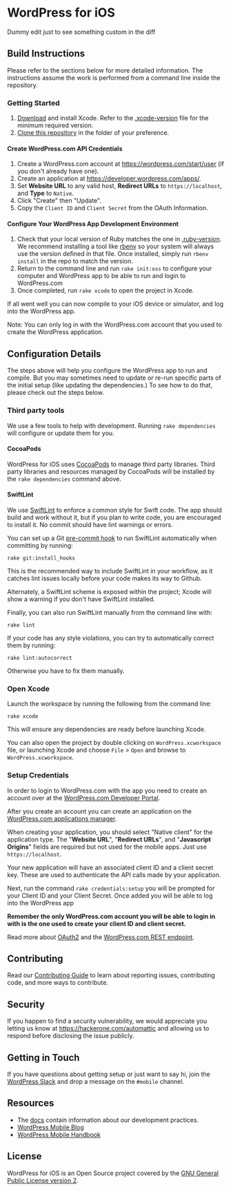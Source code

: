# WordPress for iOS #

Dummy edit just to see something custom in the diff

## Build Instructions

Please refer to the sections below for more detailed information. The instructions assume the work is performed from a command line inside the repository.

### Getting Started

1. [Download](https://developer.apple.com/downloads/index.action) and install Xcode. Refer to the [.xcode-version](./.xcode-version) file for the minimum required version.
1. [Clone this repository](https://docs.github.com/en/repositories/creating-and-managing-repositories/cloning-a-repository) in the folder of your preference.

#### Create WordPress.com API Credentials

1. Create a WordPress.com account at https://wordpress.com/start/user (if you don't already have one).
1. Create an application at https://developer.wordpress.com/apps/.
1. Set **Website URL** to any valid host, **Redirect URLs** to `https://localhost`, and **Type** to `Native`.
1. Click "Create" then "Update".
1. Copy the `Client ID` and `Client Secret` from the OAuth Information.

#### Configure Your WordPress App Development Environment

1. Check that your local version of Ruby matches the one in [.ruby-version](./.ruby-version). We recommend installing a tool like [rbenv](https://github.com/rbenv/rbenv) so your system will always use the version defined in that file. Once installed, simply run `rbenv install` in the repo to match the version.
1. Return to the command line and run `rake init:oss` to configure your computer and WordPress app to be able to run and login to WordPress.com
1. Once completed, run `rake xcode` to open the project in Xcode.

If all went well you can now compile to your iOS device or simulator, and log into the WordPress app.

Note: You can only log in with the WordPress.com account that you used to create the WordPress application.

## Configuration Details

The steps above will help you configure the WordPress app to run and compile.  But you may sometimes need to update or re-run specific parts of the initial setup (like updating the dependencies.)  To see how to do that, please check out the steps below.

### Third party tools

We use a few tools to help with development. Running `rake dependencies` will configure or update them for you.

#### CocoaPods

WordPress for iOS uses [CocoaPods](http://cocoapods.org/) to manage third party libraries.
Third party libraries and resources managed by CocoaPods will be installed by the `rake dependencies` command above.

#### SwiftLint

We use [SwiftLint](https://github.com/realm/SwiftLint) to enforce a common style for Swift code. The app should build and work without it, but if you plan to write code, you are encouraged to install it. No commit should have lint warnings or errors.

You can set up a Git [pre-commit hook](https://git-scm.com/book/en/v2/Customizing-Git-Git-Hooks) to run SwiftLint automatically when committing by running:

`rake git:install_hooks`

This is the recommended way to include SwiftLint in your workflow, as it catches lint issues locally before your code makes its way to Github.

Alternately, a SwiftLint scheme is exposed within the project; Xcode will show a warning if you don't have SwiftLint installed.

Finally, you can also run SwiftLint manually from the command line with:

`rake lint`

If your code has any style violations, you can try to automatically correct them by running:

`rake lint:autocorrect`

Otherwise you have to fix them manually.

### Open Xcode

Launch the workspace by running the following from the command line:

`rake xcode`

This will ensure any dependencies are ready before launching Xcode.

You can also open the project by double clicking on `WordPress.xcworkspace` file, or launching Xcode and choose `File` > `Open` and browse to `WordPress.xcworkspace`.

### Setup Credentials

In order to login to WordPress.com with the app you need to create an account over at the [WordPress.com Developer Portal](https://developer.wordpress.com).

After you create an account you can create an application on the [WordPress.com applications manager](https://developer.wordpress.com/apps/).

When creating your application, you should select "Native client" for the application type.
The "**Website URL**", "**Redirect URLs**", and "**Javascript Origins**" fields are required but not used for the mobile apps. Just use `https://localhost`.

Your new application will have an associated client ID and a client secret key. These are used to authenticate the API calls made by your application.

Next, run the command `rake credentials:setup` you will be prompted for your Client ID and your Client Secret.  Once added you will be able to log into the WordPress app

**Remember the only WordPress.com account you will be able to login in with is the one used to create your client ID and client secret.**

Read more about [OAuth2](https://developer.wordpress.com/docs/oauth2/) and the [WordPress.com REST endpoint](https://developer.wordpress.com/docs/api/).

## Contributing

Read our [Contributing Guide](CONTRIBUTING.md) to learn about reporting issues, contributing code, and more ways to contribute.

## Security

If you happen to find a security vulnerability, we would appreciate you letting us know at https://hackerone.com/automattic and allowing us to respond before disclosing the issue publicly.

## Getting in Touch ##

If you have questions about getting setup or just want to say hi, join the [WordPress Slack](https://chat.wordpress.org) and drop a message on the `#mobile` channel.

## Resources

- The [docs](docs/) contain information about our development practices.
- [WordPress Mobile Blog](http://make.wordpress.org/mobile)
- [WordPress Mobile Handbook](http://make.wordpress.org/mobile/handbook/)

## License

WordPress for iOS is an Open Source project covered by the [GNU General Public License version 2](LICENSE).
